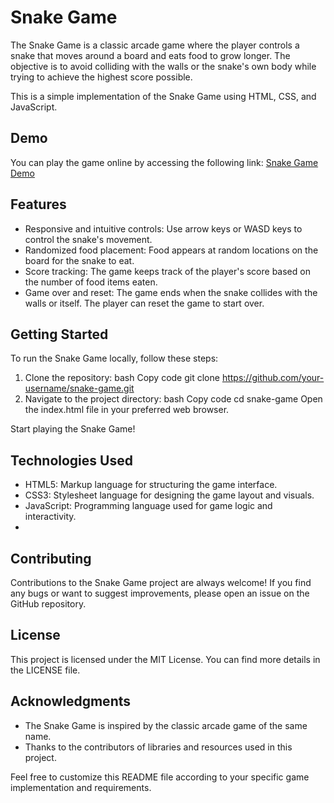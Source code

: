 # Snake Game
The Snake Game is a classic arcade game where the player controls a snake that moves around a board and eats food to grow longer. The objective is to avoid colliding with the walls or the snake's own body while trying to achieve the highest score possible.

This is a simple implementation of the Snake Game using HTML, CSS, and JavaScript.

## Demo
You can play the game online by accessing the following link: [Snake Game Demo](https://maacaa0.github.io/snake-game/)

## Features
- Responsive and intuitive controls: Use arrow keys or WASD keys to control the snake's movement.
- Randomized food placement: Food appears at random locations on the board for the snake to eat.
- Score tracking: The game keeps track of the player's score based on the number of food items eaten.
- Game over and reset: The game ends when the snake collides with the walls or itself. The player can reset the game to start over.

## Getting Started
To run the Snake Game locally, follow these steps:

1. Clone the repository:
bash
Copy code
git clone https://github.com/your-username/snake-game.git
2. Navigate to the project directory:
bash
Copy code
cd snake-game
Open the index.html file in your preferred web browser.

Start playing the Snake Game!

## Technologies Used
- HTML5: Markup language for structuring the game interface.
- CSS3: Stylesheet language for designing the game layout and visuals.
- JavaScript: Programming language used for game logic and interactivity.
- 
## Contributing
Contributions to the Snake Game project are always welcome! If you find any bugs or want to suggest improvements, please open an issue on the GitHub repository.

## License
This project is licensed under the MIT License. You can find more details in the LICENSE file.

## Acknowledgments
- The Snake Game is inspired by the classic arcade game of the same name.
- Thanks to the contributors of libraries and resources used in this project.

Feel free to customize this README file according to your specific game implementation and requirements.
